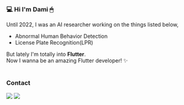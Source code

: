 ### 💻 Hi I'm Dami 🖱
Until 2022, I was an AI researcher working on the things listed below, 
- Abnormal Human Behavior Detection  
- License Plate Recognition(LPR)

But lately I'm totally into **Flutter**.  
Now I wanna be an amazing Flutter developer! ✨  
<br>

### Contact
<a href="mailto:daming.py@gmail.com"><img src="https://img.shields.io/badge/Gmail-d14836?style=flatsquare&logo=Gmail&logoColor=white&link=daming.py@gmail.com"/></a>
<a href="https://damio.tistory.com"><img src="https://img.shields.io/badge/Tistory-e15336?style=flat-square&logo=Tistory&logoColor=white"/></a>
